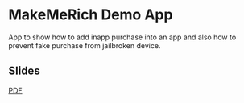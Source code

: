 # MakeMeRich Demo App

App to show how to add inapp purchase into an app and also how to prevent fake purchase from jailbroken device.

## Slides

[PDF](./Slide/InAppPurchase.pdf)